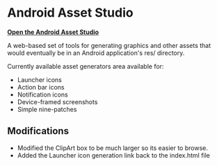 Android Asset Studio
====================

**[Open the Android Asset Studio](http://romannurik.github.io/AndroidAssetStudio/)**

A web-based set of tools for generating graphics and other assets that would eventually be in an Android application's res/ directory.

Currently available asset generators area available for:

- Launcher icons
- Action bar icons
- Notification icons
- Device-framed screenshots
- Simple nine-patches

## Modifications

- Modified the ClipArt box to be much larger so its easier to browse.
- Added the Launcher icon generation link back to the index.html file
